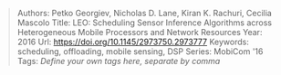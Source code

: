 > Authors: Petko Georgiev, Nicholas D. Lane, Kiran K. Rachuri, Cecilia Mascolo
> Title: LEO: Scheduling Sensor Inference Algorithms across Heterogeneous Mobile Processors and Network Resources
> Year: 2016
> Url: https://doi.org/10.1145/2973750.2973777
> Keywords: scheduling, offloading, mobile sensing, DSP
> Series: MobiCom '16
> Tags: *Define your own tags here, separate by comma*